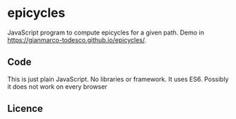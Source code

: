 # epicycles
JavaScript program to compute epicycles for a given path. Demo in https://gianmarco-todesco.github.io/epicycles/.

## Code
This is just plain JavaScript. No libraries or framework. It uses ES6. Possibly it does not work on every browser  

## Licence 

